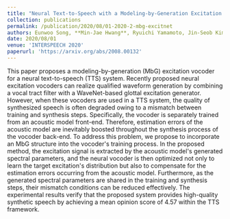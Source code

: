 ```yaml
---
title: "Neural Text-to-Speech with a Modeling-by-Generation Excitation Vocoder"
collection: publications
permalink: /publication/2020/08/01-2020-2-mbg-excitnet
authors: Eunwoo Song, **Min-Jae Hwang**, Ryuichi Yamamoto, Jin-Seob Kim, Ohsung Kwon, Jae-Min Kim
date: 2020/08/01
venue: 'INTERSPEECH 2020'
paperurl: 'https://arxiv.org/abs/2008.00132'
---
```

This paper proposes a modeling-by-generation (MbG) excitation vocoder for a neural text-to-speech (TTS) system. Recently proposed neural excitation vocoders can realize qualified waveform generation by combining a vocal tract filter with a WaveNet-based glottal excitation generator. However, when these vocoders are used in a TTS system, the quality of synthesized speech is often degraded owing to a mismatch between training and synthesis steps. Specifically, the vocoder is separately trained from an acoustic model front-end. Therefore, estimation errors of the acoustic model are inevitably boosted throughout the synthesis process of the vocoder back-end. To address this problem, we propose to incorporate an MbG structure into the vocoder&apos;s training process. In the proposed method, the excitation signal is extracted by the acoustic model&apos;s generated spectral parameters, and the neural vocoder is then optimized not only to learn the target excitation&apos;s distribution but also to compensate for the estimation errors occurring from the acoustic model. Furthermore, as the generated spectral parameters are shared in the training and synthesis steps, their mismatch conditions can be reduced effectively. The experimental results verify that the proposed system provides high-quality synthetic speech by achieving a mean opinion score of 4.57 within the TTS framework.
